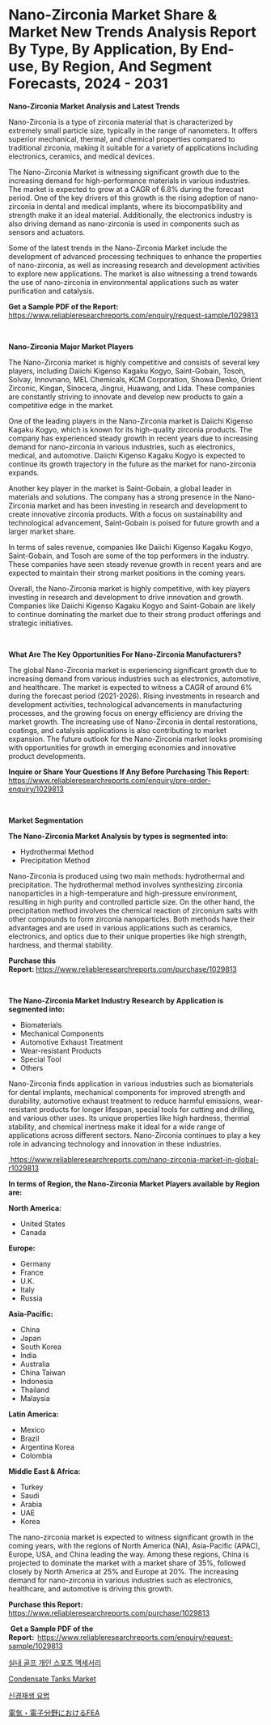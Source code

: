 <p><h1>Nano-Zirconia Market Share & Market New Trends Analysis Report By Type, By Application, By End-use, By Region, And Segment Forecasts, 2024 - 2031</h1></p><p><strong>Nano-Zirconia Market Analysis and Latest Trends</strong></p>
<p><p>Nano-Zirconia is a type of zirconia material that is characterized by extremely small particle size, typically in the range of nanometers. It offers superior mechanical, thermal, and chemical properties compared to traditional zirconia, making it suitable for a variety of applications including electronics, ceramics, and medical devices.</p><p>The Nano-Zirconia Market is witnessing significant growth due to the increasing demand for high-performance materials in various industries. The market is expected to grow at a CAGR of 6.8% during the forecast period. One of the key drivers of this growth is the rising adoption of nano-zirconia in dental and medical implants, where its biocompatibility and strength make it an ideal material. Additionally, the electronics industry is also driving demand as nano-zirconia is used in components such as sensors and actuators.</p><p>Some of the latest trends in the Nano-Zirconia Market include the development of advanced processing techniques to enhance the properties of nano-zirconia, as well as increasing research and development activities to explore new applications. The market is also witnessing a trend towards the use of nano-zirconia in environmental applications such as water purification and catalysis.</p></p>
<p><strong>Get a Sample PDF of the Report:&nbsp;</strong> <a href="https://www.reliableresearchreports.com/enquiry/request-sample/1029813">https://www.reliableresearchreports.com/enquiry/request-sample/1029813</a></p>
<p>&nbsp;</p>
<p><strong>Nano-Zirconia Major Market Players</strong></p>
<p><p>The Nano-Zirconia market is highly competitive and consists of several key players, including Daiichi Kigenso Kagaku Kogyo, Saint-Gobain, Tosoh, Solvay, Innovnano, MEL Chemicals, KCM Corporation, Showa Denko, Orient Zirconic, Kingan, Sinocera, Jingrui, Huawang, and Lida. These companies are constantly striving to innovate and develop new products to gain a competitive edge in the market.</p><p>One of the leading players in the Nano-Zirconia market is Daiichi Kigenso Kagaku Kogyo, which is known for its high-quality zirconia products. The company has experienced steady growth in recent years due to increasing demand for nano-zirconia in various industries, such as electronics, medical, and automotive. Daiichi Kigenso Kagaku Kogyo is expected to continue its growth trajectory in the future as the market for nano-zirconia expands.</p><p>Another key player in the market is Saint-Gobain, a global leader in materials and solutions. The company has a strong presence in the Nano-Zirconia market and has been investing in research and development to create innovative zirconia products. With a focus on sustainability and technological advancement, Saint-Gobain is poised for future growth and a larger market share.</p><p>In terms of sales revenue, companies like Daiichi Kigenso Kagaku Kogyo, Saint-Gobain, and Tosoh are some of the top performers in the industry. These companies have seen steady revenue growth in recent years and are expected to maintain their strong market positions in the coming years.</p><p>Overall, the Nano-Zirconia market is highly competitive, with key players investing in research and development to drive innovation and growth. Companies like Daiichi Kigenso Kagaku Kogyo and Saint-Gobain are likely to continue dominating the market due to their strong product offerings and strategic initiatives.</p></p>
<p>&nbsp;</p>
<p><strong>What Are The Key Opportunities For Nano-Zirconia Manufacturers?</strong></p>
<p><p>The global Nano-Zirconia market is experiencing significant growth due to increasing demand from various industries such as electronics, automotive, and healthcare. The market is expected to witness a CAGR of around 6% during the forecast period (2021-2026). Rising investments in research and development activities, technological advancements in manufacturing processes, and the growing focus on energy efficiency are driving the market growth. The increasing use of Nano-Zirconia in dental restorations, coatings, and catalysis applications is also contributing to market expansion. The future outlook for the Nano-Zirconia market looks promising with opportunities for growth in emerging economies and innovative product developments.</p></p>
<p><strong>Inquire or Share Your Questions If Any Before Purchasing This Report:</strong> <a href="https://www.reliableresearchreports.com/enquiry/pre-order-enquiry/1029813">https://www.reliableresearchreports.com/enquiry/pre-order-enquiry/1029813</a></p>
<p>&nbsp;</p>
<p><strong>Market Segmentation</strong></p>
<p><strong>The Nano-Zirconia Market Analysis by types is segmented into:</strong></p>
<p><ul><li>Hydrothermal Method</li><li>Precipitation Method</li></ul></p>
<p><p>Nano-Zirconia is produced using two main methods: hydrothermal and precipitation. The hydrothermal method involves synthesizing zirconia nanoparticles in a high-temperature and high-pressure environment, resulting in high purity and controlled particle size. On the other hand, the precipitation method involves the chemical reaction of zirconium salts with other compounds to form zirconia nanoparticles. Both methods have their advantages and are used in various applications such as ceramics, electronics, and optics due to their unique properties like high strength, hardness, and thermal stability.</p></p>
<p><strong>Purchase this Report:&nbsp;</strong><a href="https://www.reliableresearchreports.com/purchase/1029813">https://www.reliableresearchreports.com/purchase/1029813</a></p>
<p>&nbsp;</p>
<p><strong>The Nano-Zirconia Market Industry Research by Application is segmented into:</strong></p>
<p><ul><li>Biomaterials</li><li>Mechanical Components</li><li>Automotive Exhaust Treatment</li><li>Wear-resistant Products</li><li>Special Tool</li><li>Others</li></ul></p>
<p><p>Nano-Zirconia finds application in various industries such as biomaterials for dental implants, mechanical components for improved strength and durability, automotive exhaust treatment to reduce harmful emissions, wear-resistant products for longer lifespan, special tools for cutting and drilling, and various other uses. Its unique properties like high hardness, thermal stability, and chemical inertness make it ideal for a wide range of applications across different sectors. Nano-Zirconia continues to play a key role in advancing technology and innovation in these industries.</p></p>
<p><a href="https://www.reliableresearchreports.com/nano-zirconia-market-in-global-r1029813">&nbsp;https://www.reliableresearchreports.com/nano-zirconia-market-in-global-r1029813</a></p>
<p><strong>In terms of Region, the Nano-Zirconia Market Players available by Region are:</strong></p>
<p>
    <p> <strong> North America: </strong>
        <ul>
            <li>United States</li>
            <li>Canada</li>
        </ul>
        </p> 
    <p> <strong> Europe: </strong>
        <ul>
            <li>Germany</li>
            <li>France</li>
            <li>U.K.</li>
            <li>Italy</li>
            <li>Russia</li>
        </ul>
        </p> 
    <p> <strong> Asia-Pacific: </strong>
        <ul>
            <li>China</li>
            <li>Japan</li>
            <li>South Korea</li>
            <li>India</li>
            <li>Australia</li>
            <li>China Taiwan</li>
            <li>Indonesia</li>
            <li>Thailand</li>
            <li>Malaysia</li>
        </ul>
        </p> 
    <p> <strong> Latin America: </strong>
        <ul>
            <li>Mexico</li>
            <li>Brazil</li>
            <li>Argentina Korea</li>
            <li>Colombia</li>
        </ul>
        </p> 
    <p> <strong> Middle East & Africa: </strong>
        <ul>
            <li>Turkey</li>
            <li>Saudi</li>
            <li>Arabia</li>
            <li>UAE</li>
            <li>Korea</li>
        </ul>
    </p>
    </p>
<p><p>The nano-zirconia market is expected to witness significant growth in the coming years, with the regions of North America (NA), Asia-Pacific (APAC), Europe, USA, and China leading the way. Among these regions, China is projected to dominate the market with a market share of 35%, followed closely by North America at 25% and Europe at 20%. The increasing demand for nano-zirconia in various industries such as electronics, healthcare, and automotive is driving this growth.</p></p>
<p><strong>Purchase this Report: </strong><a href="https://www.reliableresearchreports.com/purchase/1029813">https://www.reliableresearchreports.com/purchase/1029813</a></p>
<p>&nbsp;<strong>Get a Sample PDF of the Report:&nbsp;&nbsp;</strong><a href="https://www.reliableresearchreports.com/enquiry/request-sample/1029813">https://www.reliableresearchreports.com/enquiry/request-sample/1029813</a></p>
<p><strong></strong></p>
<p><p><a href="https://medium.com/@jordanilliamson678678_12326/%EB%82%B4%EC%9E%A5-%EA%B3%A8%ED%94%84-%EA%B0%9C%EC%9D%B8-%EC%8A%A4%ED%8F%AC%EC%B8%A0-%EC%95%A1%EC%84%B8%EC%84%9C%EB%A6%AC-%EC%8B%9C%EC%9E%A5-%EB%8F%99%ED%96%A5-%EB%B0%8F-%EC%8B%9C%EC%9E%A5-%EB%B6%84%EC%84%9D%EC%9D%80-2024-2031%EB%85%84%EA%B9%8C%EC%A7%80-%EC%98%88%EC%B8%A1%EB%90%A9%EB%8B%88%EB%8B%A4-0d27685d1cdc">실내 골프 개인 스포츠 액세서리</a></p><p><a href="https://www.linkedin.com/pulse/condensate-tanks-market-key-successful-business-strategy-forecast-z2yle">Condensate Tanks Market</a></p><p><a href="https://medium.com/@monaboyer1926/%EC%8B%A0%EA%B2%BD-%EC%9E%AC%EC%83%9D-%EC%9A%94%EB%B2%95-%EC%8B%9C%EC%9E%A5-%EA%B7%9C%EB%AA%A8-cagr-%ED%8A%B8%EB%A0%8C%EB%93%9C-2024-2030-c6f819511b7f">신경재생 요법</a></p><p><a href="https://github.com/MacyOrn/Market-Research-Report-List-1/blob/main/669558785053.md">電気・電子分野におけるFEA</a></p></p>